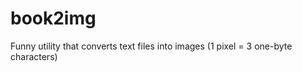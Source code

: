 book2img
========

Funny utility that converts text files into images (1 pixel = 3 one-byte characters)
